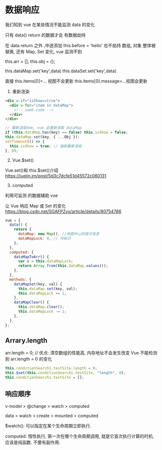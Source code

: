 # 数据响应

我们知到 vue 在某些情况不能监测 data 的变化

只有 data() return 的数据才会 有数据劫持

在 data return 之外 ,中途添加 this.before = 'hello' 也不劫持
数组, 对象 整体被替换, 还有 Map, Set 变化, vue 监测不到

this.arr = [];
this.obj = {};

this.dataMap.set('key',data)
this.dataSet.set('key',data)

直接 this.items[0]=... 视图不会更新
this.items[0].message=...视图会更新

1. 重新渲染

```html
<div v-if="isShow==true">
  <div v-for="item in dataMap">
    <!-- some code -->
  </div>
</div>
```

```js
// 重新渲染dom, vue 会重新读取 dataMap
if (this.dataMap.has(key) == false) this.isShow = false;
this.dataMap.set(key, { ...Obj });
setTimeout(() => {
  this.isShow = true; // 强制重新渲染
}, 0);
```

2. Vue.\$set()

Vue.set()和 this.\$set()介绍
https://juejin.im/post/5d3c7dcfe51d45572c060131

3. computed

利用可监测 的数据辅助 vue

让 Vue 响应 Map 或 Set 的变化
https://blog.csdn.net/SGAFPZys/article/details/80754786

```js
vue = {
  data() {
    return {
      dataMap: new Map(), //地图中心的提示信息
      dataMapLock: 0, // 作标识
    };
  },
  computed: {
    dataMapToArr() {
      var x = this.dataMapLock;
      return Array.from(this.dataMap.values());
    },
  },
  methods: {
    dataMapSet(key, val) {
      this.dataMap.set(key, val);
      this.dataMapLock += 1;
    },
    dataMapClear() {
      this.dataMap.clear();
      this.dataMapLock -= 1;
    },
  },
};
```

## Arrary.length

arr.length = 0; // 优点: 清空数组的性能高, 内存地址不会发生改变
Vue 不能检测到 arr.length = 0 的变化

```js
this.conditionSearch1.testSite.length = 0;
this.$set(this.conditionSearch1.testSite, "length", 0);
this.conditionSearch1.testSite = [];
```

## 响应顺序

v-model > @change > watch > computed

data > watch > create > mounted > computed

$watch(): 可以指定在某个生命周期立即执行.

computed: 惰性执行, 第一次在哪个生命周期调用, 就是它首次执行计算的时机.
应该是纯函数. 不要有副作用.
